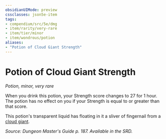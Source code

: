 ```yaml
---
obsidianUIMode: preview
cssclasses: json5e-item
tags:
- compendium/src/5e/dmg
- item/rarity/very-rare
- item/tier/minor
- item/wondrous/potion
aliases: 
- "Potion of Cloud Giant Strength"
---
```

# Potion of Cloud Giant Strength
*Potion, minor, very rare*  


When you drink this potion, your Strength score changes to 27 for 1 hour. The potion has no effect on you if your Strength is equal to or greater than that score.

This potion's transparent liquid has floating in it a sliver of fingernail from a [cloud giant](5E2014官方资源/bestiary/giant/cloud-giant.md).

*Source: Dungeon Master's Guide p. 187. Available in the SRD.*